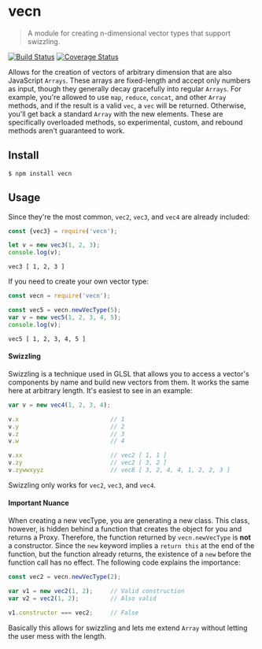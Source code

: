 # vecn

> A module for creating n-dimensional vector types that support swizzling.

[![Build Status](https://travis-ci.org/Zunawe/vecn.svg?branch=master)](https://travis-ci.org/Zunawe/vecn) [![Coverage Status](https://coveralls.io/repos/github/Zunawe/vecn/badge.svg?branch=master)](https://coveralls.io/github/Zunawe/vecn?branch=master)

Allows for the creation of vectors of arbitrary dimension that are also JavaScript `Arrays`. These arrays are fixed-length and accept only numbers as input, though they generally decay gracefully into regular `Arrays`. For example, you're allowed to use `map`, `reduce`, `concat`, and other `Array` methods, and if the result is a valid `vec`, a `vec` will be returned. Otherwise, you'll get back a standard `Array` with the new elements. These are specifically overloaded methods, so experimental, custom, and rebound methods aren't guaranteed to work.

## Install

```
$ npm install vecn
```

## Usage

Since they're the most common, `vec2`, `vec3`, and `vec4` are already included:
```js
const {vec3} = require('vecn');

let v = new vec3(1, 2, 3);
console.log(v);
```

```
vec3 [ 1, 2, 3 ]
```

If you need to create your own vector type:
```js
const vecn = require('vecn');

const vec5 = vecn.newVecType(5);
var v = new vec5(1, 2, 3, 4, 5);
console.log(v);
```

```
vec5 [ 1, 2, 3, 4, 5 ]
```

#### Swizzling

Swizzling is a technique used in GLSL that allows you to access a vector's components by name and build new vectors from them. It works the same here at arbitrary length. It's easiest to see in an example:

```js
var v = new vec4(1, 2, 3, 4);

v.x                          // 1
v.y                          // 2
v.z                          // 3
v.w                          // 4

v.xx                         // vec2 [ 1, 1 ]
v.zy                         // vec2 [ 3, 2 ]
v.zywwxyyz                   // vec8 [ 3, 2, 4, 4, 1, 2, 2, 3 ]
```

Swizzling only works for `vec2`, `vec3`, and `vec4`.

#### Important Nuance

When creating a new vecType, you are generating a new class. This class, however, is hidden behind a function that creates the object for you and returns a Proxy. Therefore, the function returned by `vecn.newVecType` is **not** a constructor. Since the `new` keyword implies a `return this` at the end of the function, but the function already returns, the existence of a `new` before the function call has no effect. The following code explains the importance:

```js
const vec2 = vecn.newVecType(2);

var v1 = new vec2(1, 2);     // Valid construction
var v2 = vec2(1, 2);         // Also valid

v1.constructor === vec2;     // False

```

Basically this allows for swizzling and lets me extend `Array` without letting the user mess with the length.
